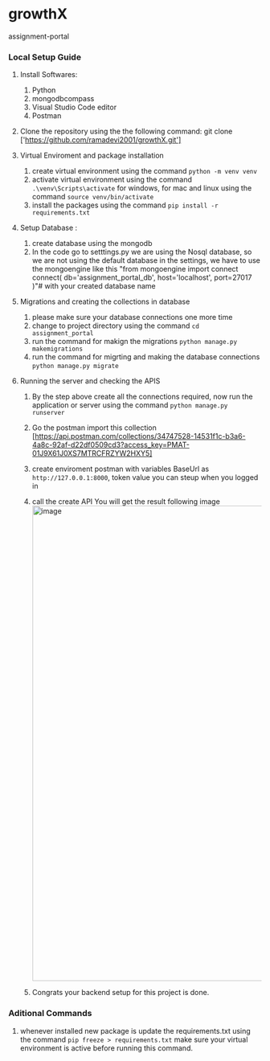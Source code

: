 # growthX
assignment-portal


### Local Setup Guide
1. Install Softwares: 
    1. Python 
    2. mongodbcompass
    3. Visual Studio Code editor
    4. Postman
2. Clone the repository using the the following command: git clone ['https://github.com/ramadevi2001/growthX.git']

3. Virtual Enviroment and package installation
   1. create virtual environment using the command `python -m venv venv`
   2. activate virtual environment using the command `.\venv\Scripts\activate` for windows, for mac and linux using the command `source venv/bin/activate`
   3. install the packages using the command `pip install -r requirements.txt`

4. Setup Database :
    1. create database using the mongodb 
    2. In the code go to setttings.py 
    we are using the Nosql database, so we are not using the default database in the settings, we have to use the mongoengine like this 
    "from mongoengine import connect
connect(
    db='assignment_portal_db',
    host='localhost',
    port=27017
)"# with your created database name
    


4. Migrations and creating the collections in database
   1. please make sure your database connections one more time
   2. change to project directory using the command `cd assignment_portal`
   3. run the command for makign the migrations `python manage.py makemigrations`
   4. run the command for migrting and making the database connections `python manage.py migrate`
5. Running the server and checking the APIS
   1. By the step above create all the connections required, now run the application or server using the command `python manage.py runserver`
   2. Go the postman import this collection [https://api.postman.com/collections/34747528-14531f1c-b3a6-4a8c-92af-d22df0509cd3?access_key=PMAT-01J9X61J0XS7MTRCFRZYW2HXY5]
   3. create enviroment postman with variables BaseUrl as `http://127.0.0.1:8000`, token value you can steup when you logged in

   4. call the create API You will get the result following image<img width="946" alt="image" src="https://github.com/user-attachments/assets/5cc58ae5-bd61-4d65-ac29-783d7087cda2">
   5. Congrats your backend setup for this project is done.





### Aditional Commands
1. whenever installed new package is update the requirements.txt using the command `pip freeze > requirements.txt` make sure your virtual environment is active before running this command.




